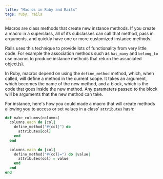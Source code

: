 ```yaml
---
title: "Macros in Ruby and Rails"
tags: ruby, rails
---
```


Macros are class methods that create new instance methods. If you create a macro in a superclass, all of its subclasses can call that method, pass in arguments, and quickly have one or more customized instance methods. 

Rails uses this technique to provide lots of functionality from very little code. For example the association methods such as `has_many` and `belong_to` use macros to produce instance methods that return the associated object(s).

In Ruby, macros depend on using the `define_method` method, which, when called, will define a method in the current scope. It takes an argument, which becomes the name of the new method, and a block, which is the code that goes inside the new method. Any parameters passed to the block will be arguments that the new method can take.

For instance, here's how you could made a macro that will create methods allowing you to access or set values in a class' `attributes` hash:

```ruby
def make_columns(columms)
  columns.each do |col|
    define_method("#{col}") do
      attributes[col]
    end
  end
  
  columns.each do |col|
    define_method("#{col}=") do |value|
      attributes(col) = value
    end
  end
end
```